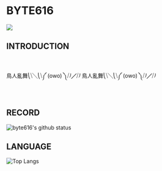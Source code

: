 # BYTE616

<img src = "https://th.bing.com/th/id/R.c70bfcc713ac7766bfc1c0d362c48f8a?rik=FymBsbdwEXM6nA&riu=http%3a%2f%2fi.imgur.com%2f1jDUDVC.jpg&ehk=BDDjmh3QvUwFseEiq1BABNMj2cOU%2bRPNZITdDkpBzQM%3d&risl=&pid=ImgRaw&r=0">

## INTRODUCTION
<br>

鳥人亂舞⎝⧹╲⎝⧹༼   (owo)   ༽⧸⎠╱⧸⎠ 鳥人亂舞⎝⧹╲⎝⧹༼   (owo)   ༽⧸⎠╱⧸⎠

<br>

## RECORD

![byte616's github status](https://github-readme-stats.vercel.app/api?username=byte616&theme=vue-dark)

## LANGUAGE

![Top Langs](https://github-readme-stats.vercel.app/api/top-langs/?username=byte616)
